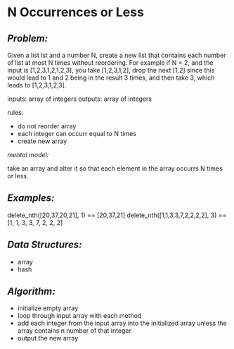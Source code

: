 **N Occurrences or Less**
=========================

_Problem:_
----------

Given a list lst and a number N, create a new list that contains each number of list at most N times without reordering. For example if N = 2, and the input is [1,2,3,1,2,1,2,3], you take [1,2,3,1,2], drop the next [1,2] since this would lead to 1 and 2 being in the result 3 times, and then take 3, which leads to [1,2,3,1,2,3].

inputs: array of integers
outputs: array of integers 

rules:
- do not reorder array
- each integer can occurr equal to N times
- create new array

_mental model:_

  take an array and alter it so that each element in the array occurrs N times or less.

_Examples:_
-----------

delete_nth([20,37,20,21], 1) == [20,37,21]
delete_nth([1,1,3,3,7,2,2,2,2], 3) == [1, 1, 3, 3, 7, 2, 2, 2]

_Data Structures:_
------------------

- array
- hash

_Algorithm:_
------------

- initialize empty array
- loop through input array with each method
- add each integer from the input array into the initialized array unless
  the array contains n number of that integer
- output the new array
